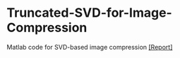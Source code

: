 # Truncated-SVD-for-Image-Compression
Matlab code for SVD-based image compression
[[Report]](https://drive.google.com/file/d/0B5MuN8e-RsTreTFJem1zcTA2NlE/view?usp=sharing)
